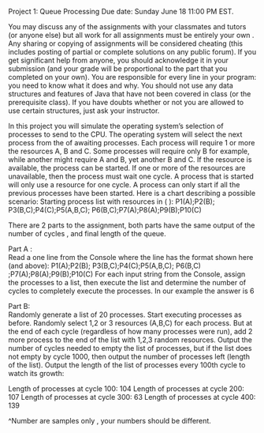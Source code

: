 Project 1:  Queue Processing
Due date:  Sunday   June 18 11:00 PM EST.


You may discuss any of the assignments with your classmates and tutors (or anyone else) but all work for all assignments must be entirely your own . Any sharing or copying of assignments will be considered cheating (this includes posting of partial or complete solutions on any public forum). If you get significant help from anyone, you should acknowledge it in your submission (and your grade will be proportional to the part that you completed on your own). You are responsible for every line in your program: you need to know what it does and why. You should not use any data structures and features of Java that have not been covered in class (or the prerequisite class). If you have doubts whether or not you are allowed to use certain structures, just ask your instructor.

In this project you will simulate the operating system’s selection of processes to send to the CPU. The operating system will select the next process from the of awaiting processes. Each process will require 1 or more the resources A, B and C. Some processes will require only B for example, while another might require A and B, yet another B and C. If the resource is available, the process can be started. If one or more of the resources are unavailable, then the process must wait one cycle. A process that is started will only use a resource for one cycle. A process can only start if all the previous processes have been started.  Here is a chart describing a possible scenario:
Starting process list with resources in ( ):  P1(A);P2(B); P3(B,C);P4(C);P5(A,B,C); P6(B,C);P7(A);P8(A);P9(B);P10(C) 

There are 2 parts to the assignment, both parts have the same output of the number of cycles , and final length of the queue.

Part A :  
Read a one line from the Console  where the  line  has the format shown here (and  above): 
P1(A);P2(B); P3(B,C);P4(C);P5(A,B,C); P6(B,C) ;P7(A);P8(A);P9(B);P10(C) 
For each input string from the Console,  assign the processes to a list, then execute the list and determine the number of cycles to completely execute the processes. In our example the answer is 6

Part B:   
Randomly generate a list of 20 processes. Start executing processes as before. Randomly select 1,2 or 3 resources (A,B,C) for each process. But at the end of each cycle (regardless of how many processes were run), add 2 more process to the end of the list with 1,2,3 random resources. Output the number of cycles needed to empty the list of processes, but if the list does not empty by cycle 1000, then output the number of processes left (length of the list). Output the length of the list of processes every 100th cycle to watch its growth:

Length of processes at cycle 100: 104
Length of processes at cycle 200: 107
Length of processes at cycle 300: 63
Length of processes at cycle 400: 139

^Number are samples only , your numbers should be different.